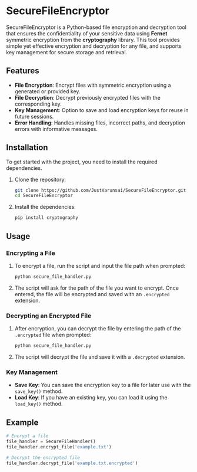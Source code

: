 # SecureFileEncryptor

SecureFileEncryptor is a Python-based file encryption and decryption tool that ensures the confidentiality of your sensitive data using **Fernet** symmetric encryption from the **cryptography** library. This tool provides simple yet effective encryption and decryption for any file, and supports key management for secure storage and retrieval.

## Features

- **File Encryption**: Encrypt files with symmetric encryption using a generated or provided key.
- **File Decryption**: Decrypt previously encrypted files with the corresponding key.
- **Key Management**: Option to save and load encryption keys for reuse in future sessions.
- **Error Handling**: Handles missing files, incorrect paths, and decryption errors with informative messages.

## Installation

To get started with the project, you need to install the required dependencies.

1. Clone the repository:
    ```bash
    git clone https://github.com/JustVarunsai/SecureFileEncryptor.git
    cd SecureFileEncryptor
    ```

2. Install the dependencies:
    ```bash
    pip install cryptography
    ```

## Usage

### Encrypting a File

1. To encrypt a file, run the script and input the file path when prompted:
    ```bash
    python secure_file_handler.py
    ```
2. The script will ask for the path of the file you want to encrypt. Once entered, the file will be encrypted and saved with an `.encrypted` extension.

### Decrypting an Encrypted File

1. After encryption, you can decrypt the file by entering the path of the `.encrypted` file when prompted:
    ```bash
    python secure_file_handler.py
    ```
2. The script will decrypt the file and save it with a `.decrypted` extension.

### Key Management

- **Save Key**: You can save the encryption key to a file for later use with the `save_key()` method.
- **Load Key**: If you have an existing key, you can load it using the `load_key()` method.

## Example

```python
# Encrypt a file
file_handler = SecureFileHandler()
file_handler.encrypt_file('example.txt')

# Decrypt the encrypted file
file_handler.decrypt_file('example.txt.encrypted')

